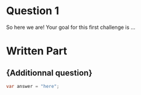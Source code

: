 # Question 1
So here we are!
Your goal for this first challenge is ...


# Written Part
## {Additionnal question}
```c#
var answer = "here";
```

